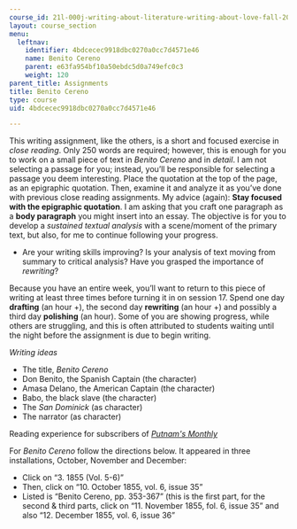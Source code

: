 ```yaml
---
course_id: 21l-000j-writing-about-literature-writing-about-love-fall-2015
layout: course_section
menu:
  leftnav:
    identifier: 4bdcecec9918dbc0270a0cc7d4571e46
    name: Benito Cereno
    parent: e63fa954bf10a50ebdc5d0a749efc0c3
    weight: 120
parent_title: Assignments
title: Benito Cereno
type: course
uid: 4bdcecec9918dbc0270a0cc7d4571e46

---
```


This writing assignment, like the others, is a short and focused exercise in _close reading_. Only 250 words are required; however, this is enough for you to work on a small piece of text in _Benito Cereno_ and in _detail_. I am not selecting a passage for you; instead, you’ll be responsible for selecting a passage you deem interesting. Place the quotation at the top of the page, as an epigraphic quotation. Then, examine it and analyze it as you’ve done with previous close reading assignments. My advice (again): **Stay focused with the epigraphic quotation**. I am asking that you craft one paragraph as a **body paragraph** you might insert into an essay. The objective is for you to develop a _sustained textual analysis_ with a scene/moment of the primary text, but also, for me to continue following your progress.

*   Are your writing skills improving? Is your analysis of text moving from summary to critical analysis? Have you grasped the importance of _rewriting_?

Because you have an entire week, you’ll want to return to this piece of writing at least three times before turning it in on session 17. Spend one day **drafting** (an hour +), the second day **rewriting** (an hour +) and possibly a third day **polishing** (an hour). Some of you are showing progress, while others are struggling, and this is often attributed to students waiting until the night before the assignment is due to begin writing.

_Writing ideas_

*   The title, _Benito Cereno_
*   Don Benito, the Spanish Captain (the character)
*   Amasa Delano, the American Captain (the character)
*   Babo, the black slave (the character)
*   The _San Dominick_ (as character)
*   The narrator (as character)

Reading experience for subscribers of [_Putnam's Monthly_](http://ebooks.library.cornell.edu/p/putn/putn.html)

For _Benito Cereno_ follow the directions below. It appeared in three installations, October, November and December:

*   Click on “3. 1855 (Vol. 5-6)”
*   Then, click on “10. October 1855, vol. 6, issue 35”
*   Listed is “Benito Cereno, pp. 353-367” (this is the first part, for the second & third parts, click on “11. November 1855, fol. 6, issue 35” and also “12. December 1855, vol. 6, issue 36”